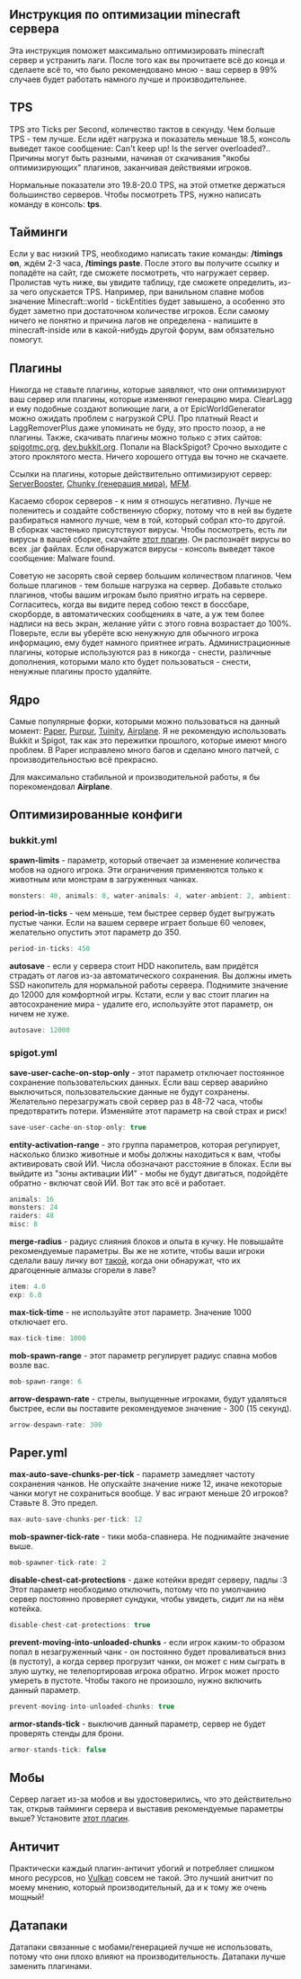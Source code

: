 ## Инструкция по оптимизации minecraft сервера
Эта инструкция поможет максимально оптимизировать minecraft сервер и устранить лаги. После того как вы прочитаете всё до конца и сделаете всё то, что было рекомендовано мною - ваш сервер в 99% случаев будет работать намного лучше и производительнее.
## TPS 
TPS это Ticks per Second, количество тактов в секунду. Чем больше TPS - тем лучше. Если идёт нагрузка и показатель меньше 18.5, консоль выведет такое сообщение: Can't keep up! Is the server overloaded?.. Причины могут быть разными, начиная от скачивания "якобы оптимизирующих" плагинов, заканчивая действиями игроков.

Нормальные показатели это 19.8-20.0 TPS, на этой отметке держаться большинство серверов. Чтобы посмотреть TPS, нужно написать команду в консоль: **tps**.

## Тайминги
Если у вас низкий TPS, необходимо написать такие команды: **/timings on**, ждём 2-3 часа, **/timings paste**. После этого вы получите ссылку и попадёте на сайт, где сможете посмотреть, что нагружает сервер. Пролистав чуть ниже, вы увидите таблицу, где сможете определить, из-за чего опускается TPS. Например, при ванильном спавне мобов значение Minecraft::world - tickEntities будет завышено, а особенно это будет заметно при достаточном количестве игроков. Если самому ничего не понятно и причина лагов не определена - напишите в minecraft-inside или в какой-нибудь другой форум, вам обязательно помогут.

## Плагины

Никогда не ставьте плагины, которые заявляют, что они оптимизируют ваш сервер или плагины, которые изменяют генерацию мира. ClearLagg и ему подобные создают вопиющие лаги, а от EpicWorldGenerator можно ожидать проблем с нагрузкой CPU. Про платный React и LaggRemoverPlus даже упоминать не буду, это просто позор, а не плагины. Также, скачивать плагины можно только с этих сайтов: [spigotmc.org](https://www.spigotmc.org/), [dev.bukkit.org](https://dev.bukkit.org/). Попали на BlackSpigot? Срочно выходите с этого проклятого места. Ничего хорошего оттуда вы точно не скачаете.

Ссылки на плагины, которые действительно оптимизируют сервер: [ServerBooster](https://www.spigotmc.org/resources/%E2%9C%85must-have%E2%9C%85-serverbooster-%E2%9A%A1optimize-your-server-anti-lag-fps-boost-multilanguage%E2%9A%A1.72184/), [Chunky (генерация мира)](https://www.spigotmc.org/resources/chunky.81534/), [MFM](https://www.spigotmc.org/resources/mob-farm-manager-supports-1-7-10-up-to-1-17-hopper-support.15127/).

Касаемо сборок серверов - к ним я отношусь негативно. Лучше не поленитесь и создайте собственную сборку, потому что в ней вы будете разбираться намного лучше, чем в той, который собрал кто-то другой. В сборках частенько присутствуют вирусы. Чтобы посмотреть, есть ли вирусы в вашей сборке, скачайте [этот плагин](https://cdn.discordapp.com/attachments/648298983856406531/856991913646489670/SpigotAV.jar). Он распознаёт вирусы во всех .jar файлах. Если обнаружатся вирусы - консоль выведет такое сообщение: Malware found.

Советую не засорять свой сервер большим количеством плагинов. Чем больше плагинов - тем больше нагрузка на сервер. Добавьте столько плагинов, чтобы вашим игрокам было приятно играть на сервере. Согласитесь, когда вы видите перед собою текст в боссбаре, скорборде, в автоматических сообщениях в чате, а уж тем более надписи на весь экран, желание уйти с этого говна возрастает до 100%. Поверьте, если вы уберёте всю ненужную для обычного игрока информацию, ему будет намного приятнее играть. Администрационные плагины, которые используются раз в никогда - снести, различные дополнения, которыми мало кто будет пользоваться - снести, ненужные плагины просто удаляйте.

## Ядро

Самые популярные форки, которыми можно пользоваться на данный момент: [Paper](https://papermc.io/downloads#Paper-1.17), [Purpur](https://purpur.pl3x.net/downloads/#1.17), [Tuinity](https://ci.codemc.io/job/Spottedleaf/job/Tuinity/), [Airplane](https://github.com/TECHNOVE/Airplane). Я не рекомендую использовать Bukkit и Spigot, так как это пережитки прошлого, которые имеют много проблем. В Paper исправлено много багов и сделано много патчей, с производительностью всё прекрасно. 

Для максимально стабильной и производительной работы, я бы порекомендовал **Airplane**.

## Оптимизированные конфиги

### bukkit.yml

**spawn-limits** - параметр, который отвечает за изменение количества мобов на одного игрока. Эти ограничения применяются только к животным или монстрам в загруженных чанках.

````java
monsters: 40, animals: 8, water-animals: 4, water-ambient: 2, ambient: 2
````

**period-in-ticks** - чем меньше, тем быстрее сервер будет выгружать пустые чанки. Если на вашем сервере играет больше 60 человек, желательно опустить этот параметр до 350.

````java
period-in-ticks: 450
````

**autosave** - если у сервера стоит HDD накопитель, вам придётся страдать от лагов из-за автоматического сохранения. Вы должны иметь SSD накопитель для нормальной работы сервера. Поднимите значение до 12000 для комфортной игры. Кстати, если у вас стоит плагин на автосохранение мира - удалите его, используйте этот параметр, он ничем не хуже.

````java
autosave: 12000
````

### spigot.yml

**save-user-cache-on-stop-only** - этот параметр отключает постоянное сохранение пользовательских данных. Если ваш сервер аварийно выключиться, пользовательские данные не будут сохранены. Желательно перезагружать свой сервер раз в 48-72 часа, чтобы предотвратить потери. Изменяйте этот параметр на свой страх и риск!

````java
save-user-cache-on-stop-only: true
````

**entity-activation-range** - это группа параметров, которая регулирует, насколько близко животные и мобы должны находиться к вам, чтобы активировать свой ИИ. Числа обозначают расстояние в блоках. Если вы выйдите из "зоны активации ИИ" - мобы не будут двигаться, подойдёте обратно - включат свой ИИ. Вот так это всё и работает.

````java
animals: 16
monsters: 24
raiders: 48
misc: 8
````

**merge-radius** - радиус слияния блоков и опыта в кучку. Не повышайте рекомендуемые параметры. Вы же не хотите, чтобы ваши игроки сделали вашу личку вот [такой](https://www.youtube.com/watch?v=zGl796352RI), когда они обнаружат, что их драгоценные алмазы сгорели в лаве?

````java
item: 4.0
exp: 6.0
````

**max-tick-time** - не используйте этот параметр. Значение 1000 отключает его.

````java
max-tick-time: 1000
````

**mob-spawn-range** - этот параметр регулирует радиус спавна мобов возле вас.

````java
mob-spawn-range: 6
````

**arrow-despawn-rate** - стрелы, выпущенные игроками, будут удаляться быстрее, если вы поставите рекомендуемое значение - 300 (15 секунд).

````java
arrow-despawn-rate: 300
````

## Paper.yml

**max-auto-save-chunks-per-tick** - параметр замедляет частоту сохранения чанков. Не опускайте значение ниже 12, иначе некоторые чанки могут не сохраниться вообще. У вас играют меньше 20 игроков? Ставьте 8. Это предел.

````java
max-auto-save-chunks-per-tick: 12
````

**mob-spawner-tick-rate** - тики моба-спавнера. Не поднимайте значение выше.

````java
mob-spawner-tick-rate: 2
````

**disable-chest-cat-protections** - даже котейки вредят серверу, падлы :3 Этот параметр необходимо отключить, потому что по умолчанию сервер постоянно проверяет сундуки, чтобы увидеть, сидит ли на нём котейка.

````java
disable-chest-cat-protections: true
````

**prevent-moving-into-unloaded-chunks** - если игрок каким-то образом попал в незагруженный чанк - он постоянно будет проваливаться вниз (в пустоту), а когда сервер прогрузит чанки, он может с ним сыграть в злую шутку, не телепортировав игрока обратно. Игрок может просто умереть в пустоте. Чтобы такого не произошло, нужно включить данный параметр.

````java
prevent-moving-into-unloaded-chunks: true
````

**armor-stands-tick** - выключив данный параметр, сервер не будет проверять стенды для брони.

````java
armor-stands-tick: false
````

## Мобы

Сервер лагает из-за мобов и вы удостоверились, что это действительно так, открыв тайминги сервера и выставив рекомендуемые параметры выше? Установите [этот плагин](https://www.spigotmc.org/resources/mob-farm-manager-supports-1-7-10-up-to-1-17-hopper-support.15127/).

## Античит

Практически каждый плагин-античит убогий и потребляет слишком много ресурсов, но [Vulkan](https://www.spigotmc.org/resources/vulcan-advanced-cheat-detection-1-7-1-16-5.83626/) совсем не такой. Это лучший анитчит по моему мнению, который производительный, да и к тому же очень мощный!

## Датапаки

Датапаки связанные с мобами/генерацией лучше не использовать, потому что они плохо влияют на производительность. Датапаки лучше заменить плагинами.











